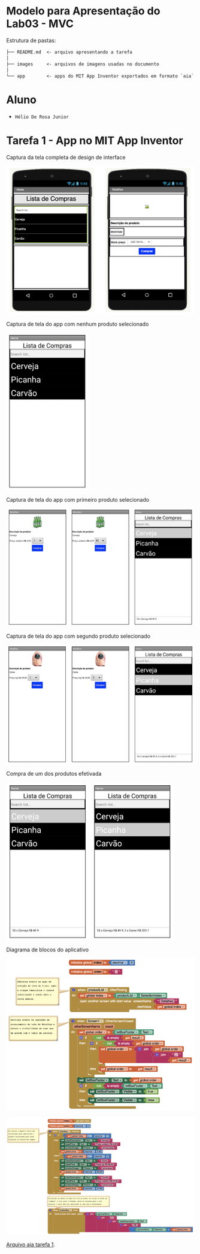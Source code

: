# Modelo para Apresentação do Lab03 - MVC

Estrutura de pastas:

~~~
├── README.md  <- arquivo apresentando a tarefa
│
├── images     <- arquivos de imagens usadas no documento
│
└── app        <- apps do MIT App Inventor exportados em formato `aia`
~~~

# Aluno
* `Hélio De Rosa Junior`

# Tarefa 1 - App no MIT App Inventor

Captura da tela completa de design de interface

![Design interface](images/tarefa1/tela_1.png)

Captura de tela do app com nenhum produto selecionado

![App - sem produtos selecionados](images/tarefa1/tela_2.png)

Captura de tela do app com primeiro produto selecionado

![App - com primeiro produto selecionado](images/tarefa1/tela_3.png)

Captura de tela do app com segundo produto selecionado

![App - com segundo produto selecionado](images/tarefa1/tela_4.png)

Compra de um dos produtos efetivada

![App - compra efetivada](images/tarefa1/tela_5.png)

Diagrama de blocos do aplicativo

![Diagrama de blocos - Home](images/tarefa1/tela_6.1.png)

![Diagrama de blocos - Detalhes](images/tarefa1/tela_6.2.png)


 [Arquivo aia tarefa 1](app/listaCompras.aia).